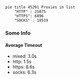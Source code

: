 
```mermaid
pie title 45291 Proxies in list
    "HTTP" : 25075
    "HTTPS": 6896
    "SOCKS" : 18519
```

### Some Info
#### Average Timeout

- mixed: 3.0s
- http: 1.5s
- https: 8.6s
- socks: 6.3s